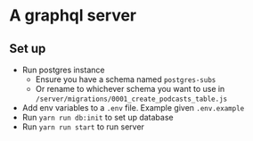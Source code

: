 # A graphql server

## Set up

- Run postgres instance
  - Ensure you have a schema named `postgres-subs`
  - Or rename to whichever schema you want to use in `/server/migrations/0001_create_podcasts_table.js`
- Add env variables to a `.env` file. Example given `.env.example`
- Run `yarn run db:init` to set up database
- Run `yarn run start` to run server
